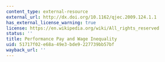 ```yaml
---
content_type: external-resource
external_url: http://dx.doi.org/10.1162/qjec.2009.124.1.1
has_external_license_warning: true
license: https://en.wikipedia.org/wiki/All_rights_reserved
status: ''
title: Performance Pay and Wage Inequality
uid: 51717f02-e68a-49e3-bde9-227739bb57bf
wayback_url: ''
---
```

